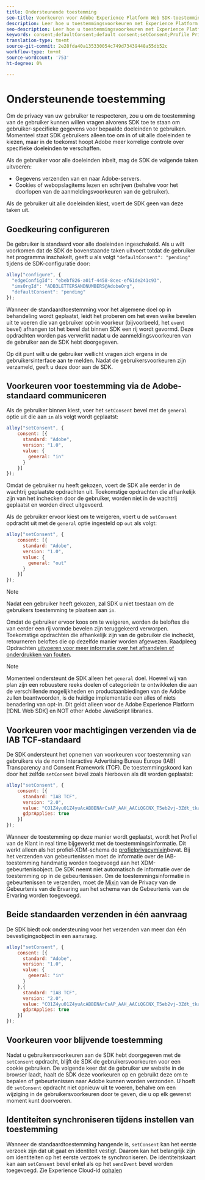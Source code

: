 ```yaml
---
title: Ondersteunende toestemming
seo-title: Voorkeuren voor Adobe Experience Platform Web SDK-toestemming ondersteunen
description: Leer hoe u toestemmingsvoorkeuren met Experience Platform Web SDK kunt ondersteunen
seo-description: Leer hoe u toestemmingsvoorkeuren met Experience Platform Web SDK kunt ondersteunen
keywords: consent;defaultConsent;default consent;setConsent;Profile Privacy Mixin;Experience Event Privacy Mixin;Privacy Mixin;
translation-type: tm+mt
source-git-commit: 2e28fda40a135330054c749d73439448a55db52c
workflow-type: tm+mt
source-wordcount: '753'
ht-degree: 0%

---
```



# Ondersteunende toestemming

Om de privacy van uw gebruiker te respecteren, zou u om de toestemming van de gebruiker kunnen willen vragen alvorens SDK toe te staan om gebruiker-specifieke gegevens voor bepaalde doeleinden te gebruiken. Momenteel staat SDK gebruikers alleen toe om in of uit alle doeleinden te kiezen, maar in de toekomst hoopt Adobe meer korrelige controle over specifieke doeleinden te verschaffen.

Als de gebruiker voor alle doeleinden inbelt, mag de SDK de volgende taken uitvoeren:

* Gegevens verzenden van en naar Adobe-servers.
* Cookies of webopslagitems lezen en schrijven (behalve voor het doorlopen van de aanmeldingsvoorkeuren van de gebruiker).

Als de gebruiker uit alle doeleinden kiest, voert de SDK geen van deze taken uit.

## Goedkeuring configureren

De gebruiker is standaard voor alle doeleinden ingeschakeld. Als u wilt voorkomen dat de SDK de bovenstaande taken uitvoert totdat de gebruiker het programma inschakelt, geeft u als volgt `"defaultConsent": "pending"` tijdens de SDK-configuratie door:

```javascript
alloy("configure", {
  "edgeConfigId": "ebebf826-a01f-4458-8cec-ef61de241c93",
  "imsOrgId": "ADB3LETTERSANDNUMBERS@AdobeOrg",
  "defaultConsent": "pending"
});
```

Wanneer de standaardtoestemming voor het algemene doel op in behandeling wordt geplaatst, leidt het proberen om het even welke bevelen uit te voeren die van gebruiker opt-in voorkeur (bijvoorbeeld, het `event` bevel) afhangen tot het bevel dat binnen SDK een rij wordt gevormd. Deze opdrachten worden pas verwerkt nadat u de aanmeldingsvoorkeuren van de gebruiker aan de SDK hebt doorgegeven.

Op dit punt wilt u de gebruiker wellicht vragen zich ergens in de gebruikersinterface aan te melden. Nadat de gebruikersvoorkeuren zijn verzameld, geeft u deze door aan de SDK.

## Voorkeuren voor toestemming via de Adobe-standaard communiceren

Als de gebruiker binnen kiest, voer het `setConsent` bevel met de `general` optie uit die aan `in` als volgt wordt geplaatst:

```javascript
alloy("setConsent", {
    consent: [{
      standard: "Adobe",
      version: "1.0",
      value: {
        general: "in"
      }
    }]
});
```

Omdat de gebruiker nu heeft gekozen, voert de SDK alle eerder in de wachtrij geplaatste opdrachten uit. Toekomstige opdrachten die afhankelijk zijn van het inchecken door de gebruiker, worden niet in de wachtrij geplaatst en worden direct uitgevoerd.

Als de gebruiker ervoor kiest om te weigeren, voert u de `setConsent` opdracht uit met de `general` optie ingesteld op `out` als volgt:

```javascript
alloy("setConsent", {
    consent: [{
      standard: "Adobe",
      version: "1.0",
      value: {
        general: "out"
      }
    }]
});
```

>[!NOTE]
>
>Nadat een gebruiker heeft gekozen, zal SDK u niet toestaan om de gebruikers toestemming te plaatsen aan `in`.

Omdat de gebruiker ervoor koos om te weigeren, worden de beloftes die van eerder een rij vormde bevelen zijn teruggekeerd verworpen. Toekomstige opdrachten die afhankelijk zijn van de gebruiker die incheckt, retourneren beloftes die op dezelfde manier worden afgewezen. Raadpleeg Opdrachten [uitvoeren voor meer informatie over het afhandelen of onderdrukken van fouten](../fundamentals/executing-commands.md).

>[!NOTE]
>
>Momenteel ondersteunt de SDK alleen het `general` doel. Hoewel wij van plan zijn een robuustere reeks doelen of categorieën te ontwikkelen die aan de verschillende mogelijkheden en productaanbiedingen van de Adobe zullen beantwoorden, is de huidige implementatie een alles of niets benadering van opt-in.  Dit geldt alleen voor de Adobe Experience Platform [!DNL Web SDK] en NOT other Adobe JavaScript libraries.

## Voorkeuren voor machtigingen verzenden via de IAB TCF-standaard

De SDK ondersteunt het opnemen van voorkeuren voor toestemming van gebruikers via de norm Interactive Advertising Bureau Europe (IAB) Transparency and Consent Framework (TCF). De toestemmingskoord kan door het zelfde `setConsent` bevel zoals hierboven als dit worden geplaatst:

```javascript
alloy("setConsent", {
    consent: [{
      standard: "IAB TCF",
      version: "2.0",
      value: "CO1Z4yuO1Z4yuAcABBENArCsAP_AAH_AACiQGCNX_T5eb2vj-3Zdt_tkaYwf55y3o-wzhhaIse8NwIeH7BoGP2MwvBX4JiQCGBAkkiKBAQdtHGhcCQABgIhRiTKMYk2MjzNKJLJAilsbe0NYCD9mnsHT3ZCY70--u__7P3fAwQgkwVLwCRIWwgJJs0ohTABCOICpBwCUEIQEClhoACAnYFAR6gAAAIDAACAAAAEEEBAIABAAAkIgAAAEBAKACIBAACAEaAhAARIEAsAJEgCAAVA0JACKIIQBCDgwCjlACAoAAAAA.YAAAAAAAAAAA",
      gdprApplies: true
    }]
});
```

Wanneer de toestemming op deze manier wordt geplaatst, wordt het Profiel van de Klant in real time bijgewerkt met de toestemmingsinformatie. Dit werkt alleen als het profiel-XDM-schema de [profielprivacymixin](https://github.com/adobe/xdm/blob/master/docs/reference/mixins/profile/profile-privacy.schema.md)bevat. Bij het verzenden van gebeurtenissen moet de informatie over de IAB-toestemming handmatig worden toegevoegd aan het XDM-gebeurtenisobject. De SDK neemt niet automatisch de informatie over de toestemming op in de gebeurtenissen. Om de toestemmingsinformatie in gebeurtenissen te verzenden, moet de [Mixin](https://github.com/adobe/xdm/blob/master/docs/reference/mixins/experience-event/experienceevent-privacy.schema.md) van de Privacy van de Gebeurtenis van de Ervaring aan het schema van de Gebeurtenis van de Ervaring worden toegevoegd.

## Beide standaarden verzenden in één aanvraag

De SDK biedt ook ondersteuning voor het verzenden van meer dan één bevestigingsobject in een aanvraag.

```javascript
alloy("setConsent", {
    consent: [{
      standard: "Adobe",
      version: "1.0",
      value: {
        general: "in"
      }
    },{
      standard: "IAB TCF",
      version: "2.0",
      value: "CO1Z4yuO1Z4yuAcABBENArCsAP_AAH_AACiQGCNX_T5eb2vj-3Zdt_tkaYwf55y3o-wzhhaIse8NwIeH7BoGP2MwvBX4JiQCGBAkkiKBAQdtHGhcCQABgIhRiTKMYk2MjzNKJLJAilsbe0NYCD9mnsHT3ZCY70--u__7P3fAwQgkwVLwCRIWwgJJs0ohTABCOICpBwCUEIQEClhoACAnYFAR6gAAAIDAACAAAAEEEBAIABAAAkIgAAAEBAKACIBAACAEaAhAARIEAsAJEgCAAVA0JACKIIQBCDgwCjlACAoAAAAA.YAAAAAAAAAAA",
      gdprApplies: true
    }]
});
```

## Voorkeuren voor blijvende toestemming

Nadat u gebruikersvoorkeuren aan de SDK hebt doorgegeven met de `setConsent` opdracht, blijft de SDK de gebruikersvoorkeuren voor een cookie gebruiken. De volgende keer dat de gebruiker uw website in de browser laadt, haalt de SDK deze voorkeuren op en gebruikt deze om te bepalen of gebeurtenissen naar Adobe kunnen worden verzonden. U hoeft de `setConsent` opdracht niet opnieuw uit te voeren, behalve om een wijziging in de gebruikersvoorkeuren door te geven, die u op elk gewenst moment kunt doorvoeren.

## Identiteiten synchroniseren tijdens instellen van toestemming

Wanneer de standaardtoestemming hangende is, `setConsent` kan het eerste verzoek zijn dat uit gaat en identiteit vestigt. Daarom kan het belangrijk zijn om identiteiten op het eerste verzoek te synchroniseren. De identiteitskaart kan aan `setConsent` bevel enkel als op het `sendEvent` bevel worden toegevoegd. Zie Experience Cloud-id [ophalen](../identity/overview.md)

